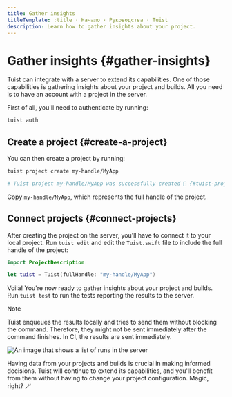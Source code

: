 ```yaml
---
title: Gather insights
titleTemplate: :title · Начало · Руководства · Tuist
description: Learn how to gather insights about your project.
---
```


# Gather insights {#gather-insights}

Tuist can integrate with a server to extend its capabilities. One of those capabilities is gathering insights about your project and builds. All you need is to have an account with a project in the server.

First of all, you'll need to authenticate by running:

```bash
tuist auth
```

## Create a project {#create-a-project}

You can then create a project by running:

```bash
tuist project create my-handle/MyApp

# Tuist project my-handle/MyApp was successfully created 🎉 {#tuist-project-myhandlemyapp-was-successfully-created-}
```

Copy `my-handle/MyApp`, which represents the full handle of the project.

## Connect projects {#connect-projects}

After creating the project on the server, you'll have to connect it to your local project. Run `tuist edit` and edit the `Tuist.swift` file to include the full handle of the project:

```swift
import ProjectDescription

let tuist = Tuist(fullHandle: "my-handle/MyApp")
```

Voilà! You're now ready to gather insights about your project and builds. Run `tuist test` to run the tests reporting the results to the server.

> [!NOTE]
> Tuist enqueues the results locally and tries to send them without blocking the command. Therefore, they might not be sent immediately after the command finishes. In CI, the results are sent immediately.

![An image that shows a list of runs in the server](/images/guides/quick-start/runs.png)

Having data from your projects and builds is crucial in making informed decisions.
Tuist will continue to extend its capabilities, and you'll benefit from them without having to change your project configuration. Magic, right? 🪄
